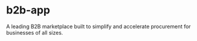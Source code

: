 # b2b-app
A leading B2B marketplace built to simplify and accelerate procurement for businesses of all sizes.
